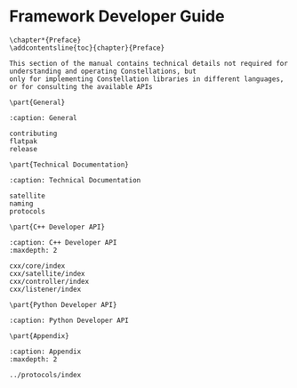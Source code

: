 # Framework Developer Guide

```{raw} latex
\chapter*{Preface}
\addcontentsline{toc}{chapter}{Preface}
```

```{note}
This section of the manual contains technical details not required for understanding and operating Constellations, but
only for implementing Constellation libraries in different languages, or for consulting the available APIs
```

```{raw} latex
\part{General}
```

```{toctree}
:caption: General

contributing
flatpak
release
```

```{raw} latex
\part{Technical Documentation}
```

```{toctree}
:caption: Technical Documentation

satellite
naming
protocols
```

```{raw} latex
\part{C++ Developer API}
```

```{toctree}
:caption: C++ Developer API
:maxdepth: 2

cxx/core/index
cxx/satellite/index
cxx/controller/index
cxx/listener/index
```

```{raw} latex
\part{Python Developer API}
```

```{toctree}
:caption: Python Developer API
```

```{raw} latex
\part{Appendix}
```

```{toctree}
:caption: Appendix
:maxdepth: 2

../protocols/index
```
